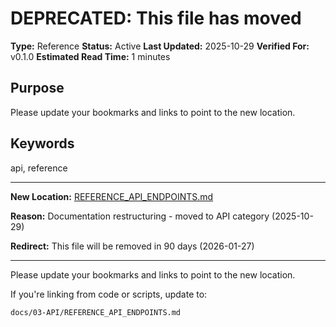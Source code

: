 # DEPRECATED: This file has moved

**Type:** Reference
**Status:** Active
**Last Updated:** 2025-10-29
**Verified For:** v0.1.0
**Estimated Read Time:** 1 minutes

## Purpose
Please update your bookmarks and links to point to the new location.

## Keywords
api, reference

---


**New Location:** [REFERENCE_API_ENDPOINTS.md](docs/03-API/REFERENCE_API_ENDPOINTS.md)

**Reason:** Documentation restructuring - moved to API category (2025-10-29)

**Redirect:** This file will be removed in 90 days (2026-01-27)

---

Please update your bookmarks and links to point to the new location.

If you're linking from code or scripts, update to:
```
docs/03-API/REFERENCE_API_ENDPOINTS.md
```
